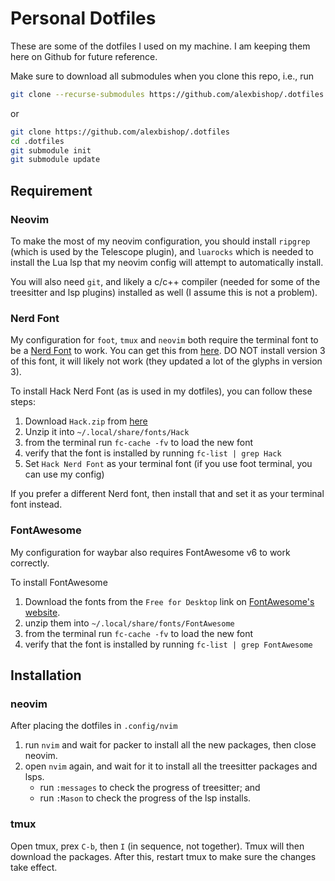 # Personal Dotfiles

These are some of the dotfiles I used on my machine. I am keeping them here on Github for future reference.

Make sure to download all submodules when you clone this repo, i.e., run

```sh
git clone --recurse-submodules https://github.com/alexbishop/.dotfiles
```
or
```sh
git clone https://github.com/alexbishop/.dotfiles
cd .dotfiles
git submodule init
git submodule update
```

## Requirement

### Neovim

To make the most of my neovim configuration, you should install `ripgrep` (which is used by the Telescope plugin), and `luarocks` which is needed to install the Lua lsp that my neovim config will attempt to automatically install.

You will also need `git`, and likely a c/c++ compiler (needed for some of the treesitter and lsp plugins) installed as well (I assume this is not a problem).

### Nerd Font

My configuration for `foot`, `tmux`  and `neovim` both require the terminal font to be a [Nerd Font](https://www.nerdfonts.com/) to work. You can get this from [here](https://github.com/ryanoasis/nerd-fonts/releases/tag/v2.3.3). DO NOT install version 3 of this font, it will likely not work (they updated a lot of the glyphs in version 3).

To install Hack Nerd Font (as is used in my dotfiles), you can follow these steps:

 1. Download `Hack.zip` from [here](https://github.com/ryanoasis/nerd-fonts/releases/tag/v2.3.3)
 2. Unzip it into `~/.local/share/fonts/Hack`
 3. from the terminal run `fc-cache -fv` to load the new font 
 4. verify that the font is installed by running `fc-list | grep Hack`
 5. Set `Hack Nerd Font` as your terminal font (if you use foot terminal, you can use my config)

If you prefer a different Nerd font, then install that and set it as your terminal font instead.

### FontAwesome

My configuration for waybar also requires FontAwesome v6 to work correctly.

To install FontAwesome
 
 1. Download the fonts from the `Free for Desktop` link on [FontAwesome's website](https://fontawesome.com/download).
 2. unzip them into `~/.local/share/fonts/FontAwesome`
 3. from the terminal run `fc-cache -fv` to load the new font 
 4. verify that the font is installed by running `fc-list | grep FontAwesome`

## Installation

### neovim

After placing the dotfiles in `.config/nvim`

 1. run `nvim` and wait for packer to install all the new packages, then close neovim.
 2. open `nvim` again, and wait for it to install all the treesitter packages and lsps.
    * run `:messages` to check the progress of treesitter; and
    * run `:Mason` to check the progress of the lsp installs.

### tmux

Open tmux, prex `C-b`, then `I` (in sequence, not together). Tmux will then download the packages.
After this, restart tmux to make sure the changes take effect.
